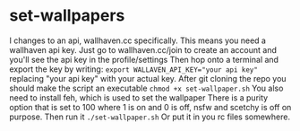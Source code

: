 # set-wallpapers
I changes to an api, wallhaven.cc specifically.
This means you need a wallhaven api key.
Just go to wallhaven.cc/join to create an account and you'll see the api key in the profile/settings
Then hop onto a terminal and export the key by writing:
`export WALLAVEN_API_KEY="your api key"`
replacing "your api key" with your actual key.
After git cloning the repo you should make the script an executable
`chmod +x set-wallpaper.sh`
You also need to install feh, which is used to set the wallpaper
There is a purity option that is set to 100 where 1 is on and 0 is off, nsfw and scetchy is off on purpose.
Then run it
`./set-wallpaper.sh`
Or put it in you rc files somewhere.
